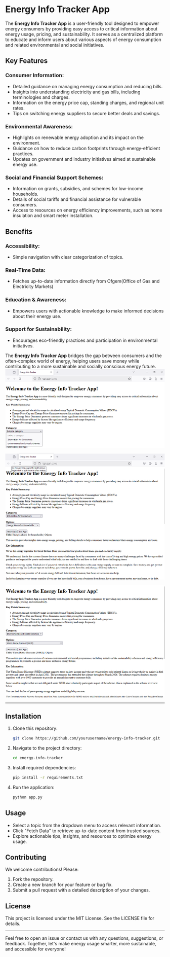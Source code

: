 # Energy Info Tracker App

The **Energy Info Tracker App** is  a user-friendly tool designed to empower energy consumers by providing easy access to critical information about energy usage, pricing, and sustainability. It serves as a centralized platform to educate and inform users about various aspects of energy consumption and related environmental and social initiatives.

## Key Features

### Consumer Information:
- Detailed guidance on managing energy consumption and reducing bills.
- Insights into understanding electricity and gas bills, including terminologies and charges.
- Information on the energy price cap, standing charges, and regional unit rates.
- Tips on switching energy suppliers to secure better deals and savings.

### Environmental Awareness:
- Highlights on renewable energy adoption and its impact on the environment.
- Guidance on how to reduce carbon footprints through energy-efficient practices.
- Updates on government and industry initiatives aimed at sustainable energy use.

### Social and Financial Support Schemes:
- Information on grants, subsidies, and schemes for low-income households.
- Details of social tariffs and financial assistance for vulnerable consumers.
- Access to resources on energy efficiency improvements, such as home insulation and smart meter installation.

## Benefits

### Accessibility:
- Simple navigation with clear categorization of topics.

### Real-Time Data:
- Fetches up-to-date information directly from Ofgem(Office of Gas and Electricity Markets)

### Education & Awareness:
- Empowers users with actionable knowledge to make informed decisions about their energy use.

### Support for Sustainability:
- Encourages eco-friendly practices and participation in environmental initiatives.

The **Energy Info Tracker App** bridges the gap between consumers and the often-complex world of energy, helping users save money while contributing to a more sustainable and socially conscious energy future.
![alt text](image.png)

![alt text](image-1.png)

![alt text](image-2.png)

---

## Installation

1. Clone this repository:
   ```bash
   git clone https://github.com/yourusername/energy-info-tracker.git
   ```
2. Navigate to the project directory:
   ```bash
   cd energy-info-tracker
   ```
3. Install required dependencies:
   ```bash
   pip install -r requirements.txt
   ```
4. Run the application:
   ```bash
   python app.py
   ```

## Usage

- Select a topic from the dropdown menu to access relevant information.
- Click "Fetch Data" to retrieve up-to-date content from trusted sources.
- Explore actionable tips, insights, and resources to optimize energy usage.

## Contributing

We welcome contributions! Please:
1. Fork the repository.
2. Create a new branch for your feature or bug fix.
3. Submit a pull request with a detailed description of your changes.

## License

This project is licensed under the MIT License. See the LICENSE file for details.

---

Feel free to open an issue or contact us with any questions, suggestions, or feedback. Together, let's make energy usage smarter, more sustainable, and accessible for everyone!

